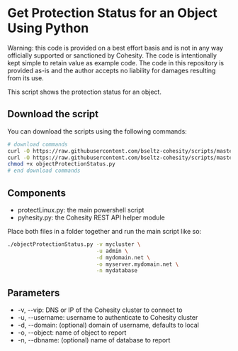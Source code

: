 # Get Protection Status for an Object Using Python

Warning: this code is provided on a best effort basis and is not in any way officially supported or sanctioned by Cohesity. The code is intentionally kept simple to retain value as example code. The code in this repository is provided as-is and the author accepts no liability for damages resulting from its use.

This script shows the protection status for an object.

## Download the script

You can download the scripts using the following commands:

```bash
# download commands
curl -O https://raw.githubusercontent.com/bseltz-cohesity/scripts/master/python/objectProtectionStatus/objectProtectionStatus.py
curl -O https://raw.githubusercontent.com/bseltz-cohesity/scripts/master/python/pyhesity.py
chmod +x objectProtectionStatus.py
# end download commands
```

## Components

* protectLinux.py: the main powershell script
* pyhesity.py: the Cohesity REST API helper module

Place both files in a folder together and run the main script like so:

```bash
./objectProtectionStatus.py -v mycluster \
                            -u admin \
                            -d mydomain.net \
                            -o myserver.mydomain.net \
                            -n mydatabase
```

## Parameters

* -v, --vip: DNS or IP of the Cohesity cluster to connect to
* -u, --username: username to authenticate to Cohesity cluster
* -d, --domain: (optional) domain of username, defaults to local
* -o, --object: name of object to report
* -n, --dbname: (optional) name of database to report
